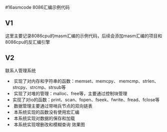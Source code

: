 #16asmcode
8086汇编示例代码
## V1
这里主要记录8086cpu的masm汇编的示例代码，后续会添加masm汇编的项目和8086cpu的反汇编引擎

## V2
联系人管理系统
- ​   实现了对内存和字符串的函数：memset、memcpy、 memcmp、strlen、strcpy、strcmp、strsub等
- ​   实现了对堆的管理：malloc、free等，主要通过控制块管理
- ​   实现了对io的函数：print、scan、fopen、fseek、fwrite、fread、fclose等
- ​   数据管理主要通过带哨兵节点的双向链表
- ​   本系统实现的函数没有使用宏汇编
- ​   本系统实现对数据的保存和加载
- ​   本系统实现增删改和模糊查询
效果图
